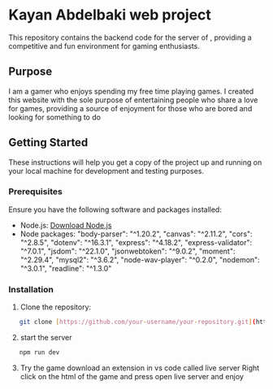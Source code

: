 # Kayan Abdelbaki web project

This repository contains the backend code for the server of , providing a competitive and fun environment for gaming enthusiasts.

## Purpose

I am a gamer who enjoys spending my free time playing games. I created this website with the sole purpose of entertaining people who share a love for games, providing a source of enjoyment for those who are bored and looking for something to do

## Getting Started

These instructions will help you get a copy of the project up and running on your local machine for development and testing purposes.

### Prerequisites

Ensure you have the following software and packages installed:

- Node.js: [Download Node.js](https://nodejs.org/)
- Node packages:
  "body-parser": "^1.20.2",
  "canvas": "^2.11.2",
  "cors": "^2.8.5",
  "dotenv": "^16.3.1",
  "express": "^4.18.2",
  "express-validator": "^7.0.1",
  "jsdom": "^22.1.0",
  "jsonwebtoken": "^9.0.2",
  "moment": "^2.29.4",
  "mysql2": "^3.6.2",
  "node-wav-player": "^0.2.0",
  "nodemon": "^3.0.1",
  "readline": "^1.3.0"

### Installation

1. Clone the repository:

```bash
   git clone [https://github.com/your-username/your-repository.git](https://github.com/TonyDawra/Web-project.git)
```

2. start the server

```bash
   npm run dev
```

3. Try the game
   download an extension in vs code called live server
   Right click on the html of the game and press open live server and enjoy
